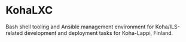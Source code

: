 # KohaLXC
Bash shell tooling and Ansible management environment for Koha/ILS-related development and deployment tasks for Koha-Lappi, Finland.
